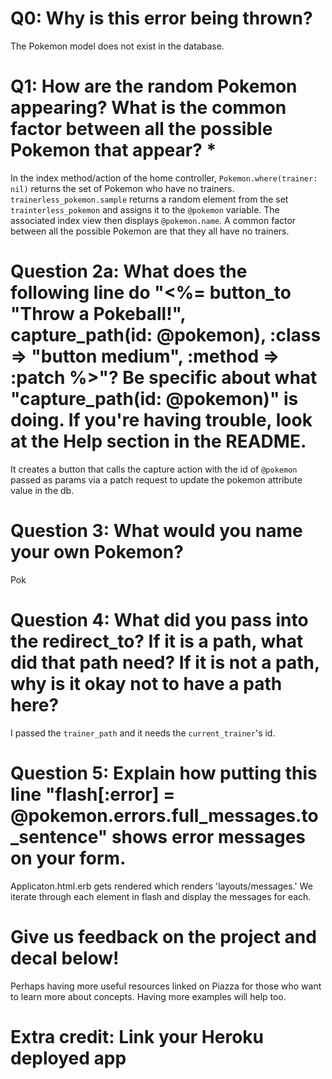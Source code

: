 # Q0: Why is this error being thrown?
The Pokemon model does not exist in the database.
# Q1: How are the random Pokemon appearing? What is the common factor between all the possible Pokemon that appear? *
In the index method/action of the home controller, `Pokemon.where(trainer: nil)` returns the set of Pokemon who have no trainers. `trainerless_pokemon.sample` returns a random element from the set `trainterless_pokemon` and assigns it to the `@pokemon` variable. The associated index view then displays `@pokemon.name`. 
A common factor between all the possible Pokemon are that they all have no trainers.  
# Question 2a: What does the following line do "<%= button_to "Throw a Pokeball!", capture_path(id: @pokemon), :class => "button medium", :method => :patch %>"? Be specific about what "capture_path(id: @pokemon)" is doing. If you're having trouble, look at the Help section in the README.
It creates a button that calls the capture action with the id of `@pokemon` passed as params via a patch request to update the pokemon attribute value in the db.
# Question 3: What would you name your own Pokemon?
Pok
# Question 4: What did you pass into the redirect_to? If it is a path, what did that path need? If it is not a path, why is it okay not to have a path here?
I passed the `trainer_path` and it needs the `current_trainer`'s id.  
# Question 5: Explain how putting this line "flash[:error] = @pokemon.errors.full_messages.to_sentence" shows error messages on your form.
Applicaton.html.erb gets rendered which renders 'layouts/messages.' We iterate through each element in flash and display the messages for each. 
# Give us feedback on the project and decal below!
Perhaps having more useful resources linked on Piazza for those who want to learn more about concepts. Having more examples will help too.

# Extra credit: Link your Heroku deployed app

